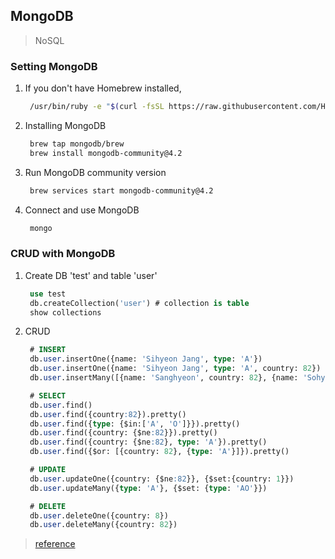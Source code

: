## MongoDB
> NoSQL

### Setting MongoDB
1. If you don't have Homebrew installed,
   ~~~bash
    /usr/bin/ruby -e "$(curl -fsSL https://raw.githubusercontent.com/Homebrew/install/master/install)"
   ~~~
2. Installing MongoDB
   ~~~bash
    brew tap mongodb/brew
    brew install mongodb-community@4.2
   ~~~
3. Run MongoDB community version
   ~~~bash
    brew services start mongodb-community@4.2
   ~~~
4. Connect and use MongoDB
   ~~~bash
    mongo
   ~~~

### CRUD with MongoDB
1. Create DB 'test' and table 'user'
   ~~~sql
    use test
    db.createCollection('user') # collection is table
    show collections
   ~~~
2. CRUD
   ~~~sql
    # INSERT
    db.user.insertOne({name: 'Sihyeon Jang', type: 'A'})
    db.user.insertOne({name: 'Sihyeon Jang', type: 'A', country: 82})
    db.user.insertMany([{name: 'Sanghyeon', country: 82}, {name: 'Sohyeon', type: 'O'}])

    # SELECT
    db.user.find()
    db.user.find({country:82}).pretty()
    db.user.find({type: {$in:['A', 'O']}}).pretty()
    db.user.find({country: {$ne:82}}).pretty()
    db.user.find({country: {$ne:82}, type: 'A'}).pretty()
    db.user.find({$or: [{country: 82}, {type: 'A'}]}).pretty()

    # UPDATE
    db.user.updateOne({country: {$ne:82}}, {$set:{country: 1}})
    db.user.updateMany({type: 'A'}, {$set: {type: 'AO'}})

    # DELETE
    db.user.deleteOne({country: 8})
    db.user.deleteMany({country: 82})
   ~~~

> [reference](https://github.com/booldook/2109-kn-node-mongoose/blob/master/readme.md)
